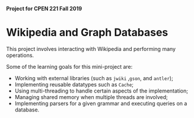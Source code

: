 **Project for CPEN 221 Fall 2019**

# Wikipedia and Graph Databases

This project involves interacting with Wikipedia and performing many operations.

Some of the learning goals for this mini-project are:

* Working with external libraries (such as `jwiki` ,`gson`, and `antler`);
* Implementing reusable datatypes such as `Cache`;
* Using multi-threading to handle certain aspects of the implementation;
* Managing shared memory when multiple threads are involved;
* Implementing parsers for a given grammar and executing queries on a database.
